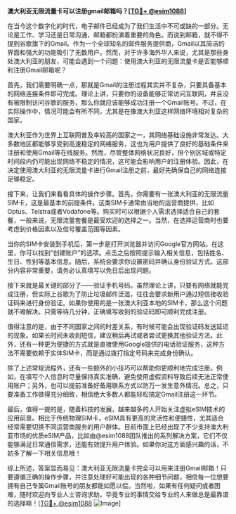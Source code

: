 **澳大利亚无限流量卡可以注册gmail邮箱吗？[[TG💪+ @esim1088](https://t.me/s/esim1088)]**

在当今这个数字化的时代，电子邮件已经成为了我们生活中不可或缺的一部分。无论是工作、学习还是日常沟通，邮箱都扮演着重要的角色。而说到邮箱，就不得不提到谷歌旗下的Gmail。作为一个全球知名的邮件服务提供商，Gmail以其简洁的界面和强大的功能吸引了无数用户。然而，对于许多海外华人来说，尤其是那些身处澳大利亚的朋友，可能会遇到一个问题：使用澳大利亚的无限流量卡是否能够顺利注册Gmail邮箱呢？

首先，我们需要明确一点，那就是Gmail的注册过程其实并不复杂，只要具备基本的网络连接条件即可完成。理论上讲，只要你的设备能够正常访问互联网，并且没有被限制访问谷歌的服务，那么你就应该能够成功注册一个Gmail账号。不过，在实际操作中，情况可能会有所不同，尤其是在像澳大利亚这样网络环境相对复杂的国家。

澳大利亚作为世界上互联网普及率较高的国家之一，其网络基础设施非常发达。大多数地区都能够享受到高速稳定的网络服务，这也为用户提供了良好的基础条件来注册和使用Gmail等在线服务。然而，尽管整体网络状况良好，但个别区域或特定时间段内仍可能出现网络不稳定的情况，这可能会影响用户的注册体验。因此，在决定使用澳大利亚的无限流量卡进行Gmail注册之前，最好先确保自己的网络连接足够稳定。

接下来，让我们来看看具体的操作步骤。首先，你需要有一张澳大利亚的无限流量SIM卡，这是最基本的前提条件。这类SIM卡通常由当地的运营商提供，比如Optus、Telstra或者Vodafone等。购买时可以根据个人需求选择适合自己的套餐，一般来说，无限流量套餐是最受欢迎的选择之一。当然，在选择运营商时也要考虑到价格因素以及信号覆盖范围等因素。

当你的SIM卡安装到手机后，第一步是打开浏览器并访问Google官方网站。在这里，你可以找到“创建账户”的选项。点击之后按照提示输入相关信息，包括姓名、生日、性别等基本信息。随后，系统会要求你设置密码并确认身份验证方式。这部分内容非常重要，请务必认真填写以免日后出现问题。

接下来就是最关键的部分了——验证手机号码。虽然理论上讲，只要有网络就能完成注册，但实际上谷歌为了防止垃圾邮件泛滥，往往会要求新用户通过短信接收验证码来进行身份验证。如果你使用的是一张澳大利亚本地的SIM卡，那么这个问题就不难解决。只需等待几分钟，正确填写收到的验证码即可顺利完成注册。

值得注意的是，由于不同国家之间的时差关系，有时候可能会出现验证码发送延迟的现象。如果长时间未收到短信，建议稍后再试或者尝试更换其他验证方法。此外，还有一种更为便捷的方式就是直接使用Google提供的电话验证服务，这种方法不需要依赖于实体SIM卡，而是通过拨打指定号码来完成身份确认。

除了上述常规流程外，还有一些额外的小技巧可以帮助你更顺利地完成注册。例如，在填写个人信息时尽量保持真实准确，避免使用虚假资料导致后续无法正常使用账户；另外，也可以提前准备好备用联系方式以防万一发生意外情况。总之，只要准备工作做得充分细致，相信绝大多数人都能轻松搞定Gmail注册这一环节。

最后，值得一提的是，随着科技的发展，越来越多的人开始关注虚拟eSIM技术的应用前景。相比于传统物理SIM卡，eSIM具有更高的灵活性和便捷性，尤其适合经常需要切换不同运营商服务的用户群体。目前市面上已经出现了不少支持澳大利亚市场的优质eSIM产品，比如由@esim1088团队推出的系列解决方案，它们不仅能够满足日常通信需求，还能有效提升用户体验。如果你对这方面感兴趣的话，不妨多了解一下相关信息哦！

综上所述，答案显而易见：澳大利亚无限流量卡完全可以用来注册Gmail邮箱！只要遵循正确的操作步骤，并注意处理好可能出现的各种细节问题，相信每一位想要拥有自己专属Gmail账号的朋友都能如愿以偿。当然啦，如果有任何疑问或者困难，随时欢迎向专业人士咨询求助，毕竟专业的事情交给专业的人来做总是最靠谱的选择嘛！[[TG💪+ @esim1088](https://t.me/s/esim1088) ![Image](https://i.postimg.cc/4NQfJmqS/Snipaste-2025-05-13-00-14-12.png)]